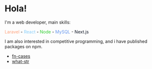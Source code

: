 # Hola!

I'm a web developer, main skills:


<span style="color: lightsalmon">Laravel</span> - <span style="color: lightskyblue;">React</span> - <span style="color: limegreen;">Node</span> - <span style="color: cornflowerblue;">MySQL</span> - <span style="color: #111827;">Next.js</span>

I am also interested in competitive programming, and i have published packages on npm.
<ul>
 <li><a href="https://www.npmjs.com/package/fn-cases">fn-cases</a></li>
 <li><a href="https://www.npmjs.com/package/what-str">what-str</a></li>
</ul>

<!--
## Stats

<p><img align="left" src="https://nic-riv.vercel.app/api?username=NicRiv&show_icons=true&locale=en&theme=solarized-light" alt="NicRiv" /></p>
<p><img align="center" src="https://nic-riv.vercel.app/api/top-langs?username=NicRiv&show_icons=true&locale=en&layout=compact&theme=solarized-light" alt="NicRiv" /></p>
-->
